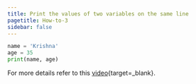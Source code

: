 ```yaml
---
title: Print the values of two variables on the same line
pagetitle: How-to-3
sidebar: false
---
```


```python
name = 'Krishna'
age = 35
print(name, age)
```

For more details refer to this [video](https://youtu.be/5eBMnR5ALfQ?feature=shared){target=_blank}.

